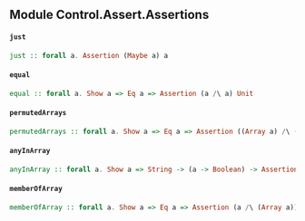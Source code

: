 ## Module Control.Assert.Assertions

#### `just`

``` purescript
just :: forall a. Assertion (Maybe a) a
```

#### `equal`

``` purescript
equal :: forall a. Show a => Eq a => Assertion (a /\ a) Unit
```

#### `permutedArrays`

``` purescript
permutedArrays :: forall a. Show a => Eq a => Assertion ((Array a) /\ (Array a)) Unit
```

#### `anyInArray`

``` purescript
anyInArray :: forall a. Show a => String -> (a -> Boolean) -> Assertion (Array a) a
```

#### `memberOfArray`

``` purescript
memberOfArray :: forall a. Show a => Eq a => Assertion (a /\ (Array a)) Int
```


